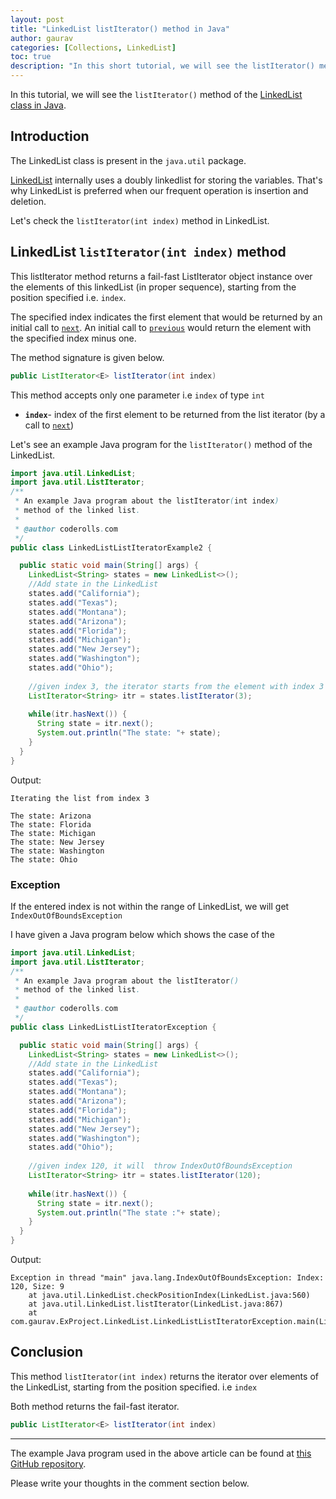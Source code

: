 ```yaml
---
layout: post  
title: "LinkedList listIterator() method in Java"  
author: gaurav  
categories: [Collections, LinkedList]  
toc: true
description: "In this short tutorial, we will see the listIterator() method of the ArrayList class in Java."  
---
```


In this tutorial, we will see the `listIterator()` method of the  [LinkedList class in Java](https://coderolls.com/linkedList-in-java/). 

## Introduction  

The LinkedList class is present in the `java.util` package.

[LinkedList](https:/coderolls.com/linkedlist-in-java/) internally uses a doubly linkedlist for storing the variables. That's why LinkedList is preferred when our frequent operation is insertion and deletion.

Let's check the `listIterator(int index)` method in LinkedList.

## LinkedList `listIterator(int index)` method

This listIterator method returns a fail-fast ListIterator object instance over the elements of this linkedList (in proper sequence), starting from the position specified i.e. `index`.

The specified index indicates the first element that would be returned by an initial call to [`next`](https://docs.oracle.com/javase/8/docs/api/java/util/ListIterator.html#next--). An initial call to [`previous`](https://docs.oracle.com/javase/8/docs/api/java/util/ListIterator.html#previous--) would return the element with the specified index minus one.

The method signature is given below.

```java
public ListIterator<E> listIterator(int index)
```

This method accepts only one parameter i.e `index` of type `int`

- **`index`**- index of the first element to be returned from the list iterator (by a call to [`next`](https://docs.oracle.com/javase/8/docs/api/java/util/ListIterator.html#next--))

Let's see an example Java program for the `listIterator()` method of the LinkedList.

```java
import java.util.LinkedList;
import java.util.ListIterator;
/**
 * An example Java program about the listIterator(int index)
 * method of the linked list.
 * 
 * @author coderolls.com
 */
public class LinkedListListIteratorExample2 {

  public static void main(String[] args) {
    LinkedList<String> states = new LinkedList<>();
    //Add state in the LinkedList
    states.add("California");
    states.add("Texas");
    states.add("Montana");
    states.add("Arizona");
    states.add("Florida");
    states.add("Michigan");
    states.add("New Jersey");
    states.add("Washington");
    states.add("Ohio");
    
    //given index 3, the iterator starts from the element with index 3
    ListIterator<String> itr = states.listIterator(3);
    
    while(itr.hasNext()) {
      String state = itr.next();
      System.out.println("The state: "+ state);
    }
  }
}
```

Output:

```
Iterating the list from index 3

The state: Arizona
The state: Florida
The state: Michigan
The state: New Jersey
The state: Washington
The state: Ohio
```

### Exception

If the entered index is not within the range of LinkedList, we will get `IndexOutOfBoundsException`

I have given a Java program below which shows the case of the

```java
import java.util.LinkedList;
import java.util.ListIterator;
/**
 * An example Java program about the listIterator()
 * method of the linked list.
 * 
 * @author coderolls.com
 */
public class LinkedListListIteratorException {

  public static void main(String[] args) {
    LinkedList<String> states = new LinkedList<>();
    //Add state in the LinkedList
    states.add("California");
    states.add("Texas");
    states.add("Montana");
    states.add("Arizona");
    states.add("Florida");
    states.add("Michigan");
    states.add("New Jersey");
    states.add("Washington");
    states.add("Ohio");
    
    //given index 120, it will  throw IndexOutOfBoundsException
    ListIterator<String> itr = states.listIterator(120);
    
    while(itr.hasNext()) {
      String state = itr.next();
      System.out.println("The state :"+ state);
    }
  }
}
```

Output:

```
Exception in thread "main" java.lang.IndexOutOfBoundsException: Index: 120, Size: 9
	at java.util.LinkedList.checkPositionIndex(LinkedList.java:560)
	at java.util.LinkedList.listIterator(LinkedList.java:867)
	at com.gaurav.ExProject.LinkedList.LinkedListListIteratorException.main(LinkedListListIteratorException.java:29)
```

## Conclusion

This method  `listIterator(int index)` returns the iterator over elements of the LinkedList, starting from the position specified. i.e `index`

Both method returns the fail-fast iterator. 

```java
public ListIterator<E> listIterator(int index)
```

---

The example Java program used in the above article can be found at [this GitHub repository](https://github.com/coderolls/blogpost-coding-examples/tree/main/collections/linkedlist/linkedlist-listiterator).  

Please write your thoughts in the comment section below.
